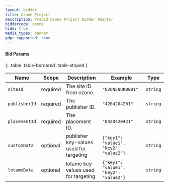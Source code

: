 ```yaml
---
layout: bidder
title: Ozone Project
description: Prebid Ozone Project Bidder Adaptor
biddercode: ozone 
hide: true
media_types: banner
gdpr_supported: true
---
```


#### Bid Params

{: .table .table-bordered .table-striped }

| Name      | Scope    | Description               | Example    | Type     |
|-----------|----------|---------------------------|------------|----------|
| `siteId`    | required | The site ID from ozone.  | `"OZONENUK0001"` | `string` |
| `publisherId`    | required | The publisher ID.  | `"4204204201"` | `string` |
| `placementId`    | required | The placement ID.  | `"0420420421"` | `string` |
| `customData`     | optional | publisher key-values used for targeting | `{"key1": "value1", "key2": "value2"}` | `string` |
| `lotameData`     | optional | lotame key-values used for targeting | `{"key1": "value1", "key2": "value2"}` | `string` |

